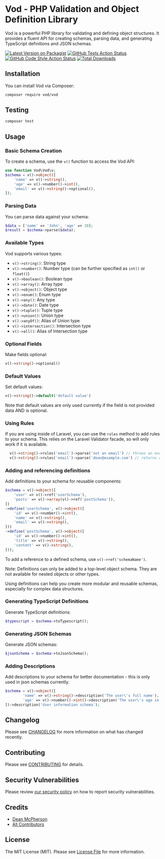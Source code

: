 # Vod - PHP Validation and Object Definition Library

Vod is a powerful PHP library for validating and defining object structures. It provides a fluent API for creating schemas, parsing data, and generating TypeScript definitions and JSON schemas.

[![Latest Version on Packagist](https://img.shields.io/packagist/v/vod/vod.svg?style=flat-square)](https://packagist.org/packages/vod/vod)
[![GitHub Tests Action Status](https://img.shields.io/github/actions/workflow/status/vod/vod/run-tests.yml?branch=main&label=tests&style=flat-square)](https://github.com/vodphp/vod/actions?query=workflow%3Arun-tests+branch%3Amain)
[![GitHub Code Style Action Status](https://img.shields.io/github/actions/workflow/status/vod/vod/fix-php-code-style-issues.yml?branch=main&label=code%20style&style=flat-square)](https://github.com/vodphp/vod/actions?query=workflow%3A"Fix+PHP+code+style+issues"+branch%3Amain)
[![Total Downloads](https://img.shields.io/packagist/dt/vod/vod.svg?style=flat-square)](https://packagist.org/packages/vod/vod)


## Installation

You can install Vod via Composer:

```bash
composer require vod/vod
```
## Testing

```bash
composer test
```
## Usage

### Basic Schema Creation

To create a schema, use the `v()` function to access the Vod API:

```php
use function Vod\Vod\v;
$schema = v()->object([
    'name' => v()->string(),
    'age' => v()->number()->int(),
    'email' => v()->string()->optional(),
]);
```

### Parsing Data

You can parse data against your schema:

```php
$data = ['name' => 'John', 'age' => 30];
$result = $schema->parse($data);
```


### Available Types

Vod supports various types:

- `v()->string()`: String type
- `v()->number()`: Number type (can be further specified as `int()` or `float()`)
- `v()->boolean()`: Boolean type
- `v()->array()`: Array type
- `v()->object()`: Object type
- `v()->enum()`: Enum type
- `v()->any()`: Any type
- `v()->date()`: Date type
- `v()->tuple()`: Tuple type
- `v()->union()`: Union type
- `v()->anyOf()`: Alias of Union type
- `v()->intersection()`: Intersection type
- `v()->all()`: Alias of Intersection type


### Optional Fields

Make fields optional:

```php
v()->string()->optional()
```
### Default Values

Set default values:

```php
v()->string()->default('default value')
```
Note that default values are only used currently if the field is not provided data AND is optional.


### Using Rules

If you are using inside of Laravel, you can use the `rules` method to add rules to your schema. This relies on the Laravel Validator facade, so will only work if it is available.

```php
  v()->string()->rules('email')->parse('not an email') // throws an exception
  v()->string()->rules('email')->parse('dean@example.com') // returns dean@example.com
```

### Adding and referencing definitions

Add definitions to your schema for reusable components:

```php
$schema = v()->object([
    'user' => v()->ref('userSchema'),
    'posts' => v()->array(v()->ref('postSchema')),
])
->define('userSchema', v()->object([
    'id' => v()->number()->int(),
    'name' => v()->string(),
    'email' => v()->string(),
]))
->define('postSchema', v()->object([
    'id' => v()->number()->int(),
    'title' => v()->string(),
    'content' => v()->string(),
]));
```
To add a reference to a defined schema, use `v()->ref('schemaName')`.

Note: Definitions can only be added to a top-level object schema. They are not available for nested objects or other types.

Using definitions can help you create more modular and reusable schemas, especially for complex data structures.

### Generating TypeScript Definitions

Generate TypeScript definitions:

```php
$typescript = $schema->toTypescript();
```

### Generating JSON Schemas

Generate JSON schemas:

```php
$jsonSchema = $schema->toJsonSchema();
```

### Adding Descriptions

Add descriptions to your schema for better documentation - this is only used in json schemas currently.

```php
$schema = v()->object([
        'name' => v()->string()->description('The user\'s full name'),
        'age' => v()->number()->int()->description('The user\'s age in years'),
])->description('User information schema');
```


## Changelog

Please see [CHANGELOG](CHANGELOG.md) for more information on what has changed recently.

## Contributing

Please see [CONTRIBUTING](CONTRIBUTING.md) for details.

## Security Vulnerabilities

Please review [our security policy](../../security/policy) on how to report security vulnerabilities.

## Credits

- [Dean McPherson](https://github.com/paperform-co)
- [All Contributors](../../contributors)

## License

The MIT License (MIT). Please see [License File](LICENSE.md) for more information.
